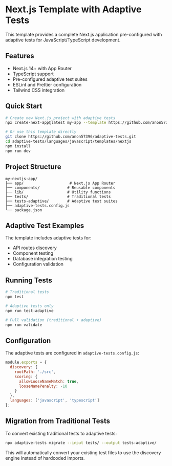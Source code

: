 # Next.js Template with Adaptive Tests

This template provides a complete Next.js application pre-configured with adaptive tests for JavaScript/TypeScript development.

## Features

- Next.js 14+ with App Router
- TypeScript support
- Pre-configured adaptive test suites
- ESLint and Prettier configuration
- Tailwind CSS integration

## Quick Start

```bash
# Create new Next.js project with adaptive tests
npx create-next-app@latest my-app --template https://github.com/anon57396/adaptive-tests/languages/javascript/templates/nextjs

# Or use this template directly
git clone https://github.com/anon57396/adaptive-tests.git
cd adaptive-tests/languages/javascript/templates/nextjs
npm install
npm run dev
```

## Project Structure

```
my-nextjs-app/
├── app/                    # Next.js App Router
├── components/            # Reusable components
├── lib/                   # Utility functions
├── tests/                 # Traditional tests
├── tests-adaptive/        # Adaptive test suites
├── adaptive-tests.config.js
└── package.json
```

## Adaptive Test Examples

The template includes adaptive tests for:
- API routes discovery
- Component testing
- Database integration testing
- Configuration validation

## Running Tests

```bash
# Traditional tests
npm test

# Adaptive tests only
npm run test:adaptive

# Full validation (traditional + adaptive)
npm run validate
```

## Configuration

The adaptive tests are configured in `adaptive-tests.config.js`:

```javascript
module.exports = {
  discovery: {
    rootPath: './src',
    scoring: {
      allowLooseNameMatch: true,
      looseNamePenalty: -10
    }
  },
  languages: ['javascript', 'typescript']
};
```

## Migration from Traditional Tests

To convert existing traditional tests to adaptive tests:

```bash
npx adaptive-tests migrate --input tests/ --output tests-adaptive/
```

This will automatically convert your existing test files to use the discovery engine instead of hardcoded imports.